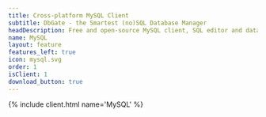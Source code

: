 ```yaml
---
title: Cross-platform MySQL Client
subtitle: DbGate - the Smartest (no)SQL Database Manager
headDescription: Free and open-source MySQL client, SQL editor and database manager. Runs as desktop app or as web app in Docker.
name: MySQL
layout: feature
features_left: true
icon: mysql.svg
order: 1
isClient: 1
download_button: true
---
```


{% include client.html name='MySQL' %}
